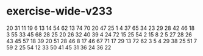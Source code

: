 # exercise-wide-v233
20
31
11
19
6
13
14
54
62
13
74
70
20
47
25
1
4
37
65
34
23
29
28
42
46
18
3
55
33
45
68
28
25
20
26
32
40
39
4
24
72
15
25
54
2
15
8
2
5
27
28
26
43
45
57
18
39
20
51
28
46
8
17
46
67
71
17
29
13
72
62
3
5
4
29
38
25
51
7
59
2
25
54
12
33
50
41
45
31
36
24
36
22

